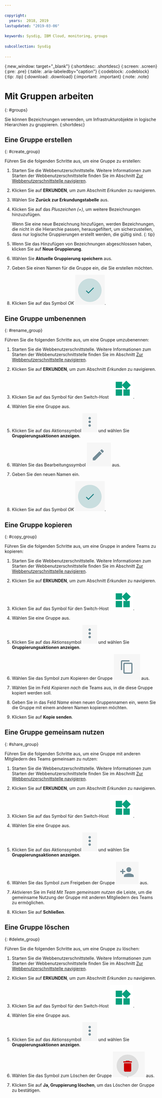 ```yaml
---

copyright:
  years:  2018, 2019
lastupdated: "2019-03-06"

keywords: Sysdig, IBM Cloud, monitoring, groups

subcollection: Sysdig

---
```


{:new_window: target="_blank"}
{:shortdesc: .shortdesc}
{:screen: .screen}
{:pre: .pre}
{:table: .aria-labeledby="caption"}
{:codeblock: .codeblock}
{:tip: .tip}
{:download: .download}
{:important: .important}
{:note: .note}

# Mit Gruppen arbeiten
{: #groups}

Sie können Bezeichnungen verwenden, um Infrastrukturobjekte in logische Hierarchien zu gruppieren.
{:shortdesc}

## Eine Gruppe erstellen
{: #create_group}

Führen Sie die folgenden Schritte aus, um eine Gruppe zu erstellen:

1. Starten Sie die Webbenutzerschnittstelle. Weitere Informationen zum Starten der Webbenutzerschnittstelle finden Sie im Abschnitt [Zur Webbenutzerschnittstelle navigieren](/docs/services/Monitoring-with-Sysdig?topic=Sysdig-launch#launch). 

2. Klicken Sie auf **ERKUNDEN**, um zum Abschnitt *Erkunden* zu navigieren.

3. Wählen Sie **Zurück zur Erkundungstabelle** aus.

4. Klicken Sie auf das *Pluszeichen (+)*, um weitere Bezeichnungen hinzuzufügen.

    Wenn Sie eine neue Bezeichnung hinzufügen, werden Bezeichnungen, die nicht in die Hierarchie passen, herausgefiltert, um sicherzustellen, dass nur logische Gruppierungen erstellt werden, die gültig sind.
    {: tip}

5. Wenn Sie das Hinzufügen von Bezeichnungen abgeschlossen haben, klicken Sie auf **Neue Gruppierung**.

6. Wählen Sie **Aktuelle Gruppierung speichern** aus.

7. Geben Sie einen Namen für die Gruppe ein, die Sie erstellen möchten.

8. Klicken Sie auf das Symbol *OK* ![OK-Symbol](images/ok.png).

## Eine Gruppe umbenennen
{: #rename_group}

Führen Sie die folgenden Schritte aus, um eine Gruppe umzubenennen:

1. Starten Sie die Webbenutzerschnittstelle. Weitere Informationen zum Starten der Webbenutzerschnittstelle finden Sie im Abschnitt [Zur Webbenutzerschnittstelle navigieren](/docs/services/Monitoring-with-Sysdig?topic=Sysdig-launch#launch). 

2. Klicken Sie auf **ERKUNDEN**, um zum Abschnitt *Erkunden* zu navigieren.

3. Klicken Sie auf das Symbol für den Switch-Host ![Symbol für den Switch-Host](images/switch_hosts.png).

4. Wählen Sie eine Gruppe aus.

5. Klicken Sie auf das Aktionssymbol ![Drei-Punkte-Symbol](images/actions.png) und wählen Sie **Gruppierungsaktionen anzeigen**.

6. Wählen Sie das Bearbeitungssymbol ![Stiftsymbol](images/edit.png) aus.

7. Geben Sie den neuen Namen ein.

8. Klicken Sie auf das Symbol *OK* ![OK-Symbol](images/ok.png).




## Eine Gruppe kopieren
{: #copy_group}

Führen Sie die folgenden Schritte aus, um eine Gruppe in andere Teams zu kopieren:

1. Starten Sie die Webbenutzerschnittstelle. Weitere Informationen zum Starten der Webbenutzerschnittstelle finden Sie im Abschnitt [Zur Webbenutzerschnittstelle navigieren](/docs/services/Monitoring-with-Sysdig?topic=Sysdig-launch#launch). 

2. Klicken Sie auf **ERKUNDEN**, um zum Abschnitt *Erkunden* zu navigieren.

3. Klicken Sie auf das Symbol für den Switch-Host ![Symbol für den Switch-Host](images/switch_hosts.png).

4. Wählen Sie eine Gruppe aus.

5. Klicken Sie auf das Aktionssymbol ![Drei-Punkte-Symbol](images/actions.png) und wählen Sie **Gruppierungsaktionen anzeigen**.

6. Wählen Sie das Symbol zum Kopieren der Gruppe ![Kopieren-Symbol](images/copy.png) aus.

7. Wählen Sie im Feld *Kopieren nach* die Teams aus, in die diese Gruppe kopiert werden soll.

8. Geben Sie in das Feld *Name* einen neuen Gruppennamen ein, wenn Sie die Gruppe mit einem anderen Namen kopieren möchten.

9. Klicken Sie auf **Kopie senden**.



## Eine Gruppe gemeinsam nutzen
{: #share_group}

Führen Sie die folgenden Schritte aus, um eine Gruppe mit anderen Mitgliedern des Teams gemeinsam zu nutzen:

1. Starten Sie die Webbenutzerschnittstelle. Weitere Informationen zum Starten der Webbenutzerschnittstelle finden Sie im Abschnitt [Zur Webbenutzerschnittstelle navigieren](/docs/services/Monitoring-with-Sysdig?topic=Sysdig-launch#launch). 

2. Klicken Sie auf **ERKUNDEN**, um zum Abschnitt *Erkunden* zu navigieren.

3. Klicken Sie auf das Symbol für den Switch-Host ![Symbol für den Switch-Host](images/switch_hosts.png).

4. Wählen Sie eine Gruppe aus.

5. Klicken Sie auf das Aktionssymbol ![Drei-Punkte-Symbol](images/actions.png) und wählen Sie **Gruppierungsaktionen anzeigen**.

6. Wählen Sie das Symbol zum Freigeben der Gruppe ![Freigeben-Symbol](images/share.png) aus.

7. Aktivieren Sie im Feld *Mit Team gemeinsam nutzen* die Leiste, um die gemeinsame Nutzung der Gruppe mit anderen Mitgliedern des Teams zu ermöglichen.

8. Klicken Sie auf **Schließen**.



## Eine Gruppe löschen
{: #delete_group}

Führen Sie die folgenden Schritte aus, um eine Gruppe zu löschen:

1. Starten Sie die Webbenutzerschnittstelle. Weitere Informationen zum Starten der Webbenutzerschnittstelle finden Sie im Abschnitt [Zur Webbenutzerschnittstelle navigieren](/docs/services/Monitoring-with-Sysdig?topic=Sysdig-launch#launch). 

2. Klicken Sie auf **ERKUNDEN**, um zum Abschnitt *Erkunden* zu navigieren.

3. Klicken Sie auf das Symbol für den Switch-Host ![Symbol für den Switch-Host](images/switch_hosts.png).

4. Wählen Sie eine Gruppe aus.

5. Klicken Sie auf das Aktionssymbol ![Drei-Punkte-Symbol](images/actions.png) und wählen Sie **Gruppierungsaktionen anzeigen**.

6. Wählen Sie das Symbol zum Löschen der Gruppe ![Löschen-Symbol](images/delete.png) aus.

7. Klicken Sie auf **Ja, Gruppierung löschen**, um das Löschen der Gruppe zu bestätigen.






